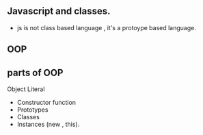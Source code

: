 ## Javascript and classes.
- js is not class based language , it's a protoype based language.
## OOP


## parts of OOP 
Object Literal 

- Constructor function 
- Prototypes
- Classes
- Instances (new , this).